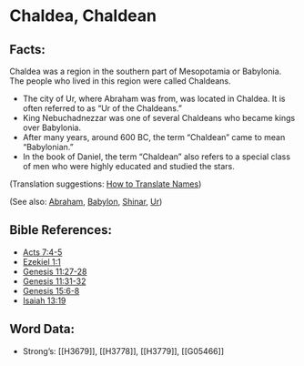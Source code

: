 # Chaldea, Chaldean

## Facts:

Chaldea was a region in the southern part of Mesopotamia or Babylonia. The people who lived in this region were called Chaldeans.

* The city of Ur, where Abraham was from, was located in Chaldea. It is often referred to as “Ur of the Chaldeans.”
* King Nebuchadnezzar was one of several Chaldeans who became kings over Babylonia.
* After many years, around 600 BC, the term “Chaldean” came to mean “Babylonian.”
* In the book of Daniel, the term “Chaldean” also refers to a special class of men who were highly educated and studied the stars.

(Translation suggestions: [How to Translate Names](../../translate/translate-names))

(See also: [Abraham](../names/abraham.md), [Babylon](../names/babylon.md), [Shinar](../names/shinar.md), [Ur](../names/ur.md))

## Bible References:

* [Acts 7:4-5](rc://en/tn/help/act/07/04)
* [Ezekiel 1:1](rc://en/tn/help/ezk/01/01)
* [Genesis 11:27-28](rc://en/tn/help/gen/11/27)
* [Genesis 11:31-32](rc://en/tn/help/gen/11/31)
* [Genesis 15:6-8](rc://en/tn/help/gen/15/06)
* [Isaiah 13:19](rc://en/tn/help/isa/13/19)

## Word Data:

* Strong’s: [[H3679]], [[H3778]], [[H3779]], [[G05466]]
